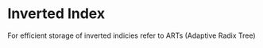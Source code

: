 # Inverted Index

For efficient storage of inverted indicies refer to ARTs \(Adaptive Radix Tree\)

